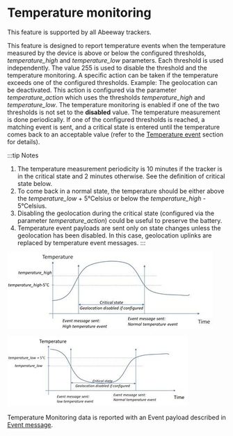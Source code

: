 # Temperature monitoring

 This feature is supported by all Abeeway trackers.

This feature is designed to report temperature events when the temperature measured by the device is above or below the configured thresholds, *temperature_high* and *temperature_low* parameters. 
Each threshold is used independently.
The value 255 is used to disable the threshold and the temperature monitoring.
A specific action can be taken if the temperature exceeds one of the configured thresholds. Example: The geolocation can be deactivated. This action is configured via the parameter *temperature_action* which uses the thresholds *temperature_high* and *temperature_low*.
The temperature monitoring is enabled if one of the two thresholds is not set to the **disabled** value.
The temperature measurement is done periodically. If one of the configured thresholds is reached, a matching event is sent, and a critical state is entered until the temperature comes back to an acceptable value (refer to the [Temperature event](/functioning/event-messages/readme.md) section for details).

:::tip Notes
1.  The temperature measurement periodicity is 10 minutes if the tracker is in the critical state and 2 minutes otherwise. See the definition of critical state below.
2.  To come back in a normal state, the temperature should be either above the *temperature_low* + 5°Celsius or below the *temperature_high* - 5°Celsius.
3.  Disabling the geolocation during the critical state (configured via the parameter *temperature_action*) could be useful to preserve the battery.
4.  Temperature event payloads are sent only on state changes unless the geolocation has been disabled. In this case, geolocation uplinks are replaced by temperature event messages.
:::

![](./images/image029.jpg)

![](./images/image030.jpg)

Temperature Monitoring data is reported with an Event payload described in [Event message](/uplink-messages/event/readme.md).